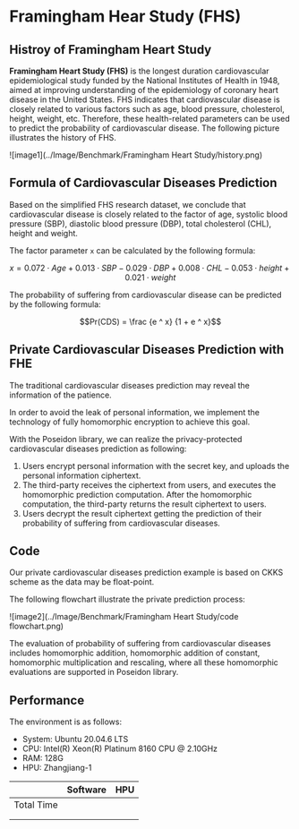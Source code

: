 # Framingham Hear Study (FHS)



## Histroy of Framingham Heart Study

**Framingham Heart Study (FHS)** is the longest duration cardiovascular epidemiological study funded by the National Institutes of Health in 1948, aimed at improving understanding of the epidemiology of coronary heart disease in the United States. FHS indicates that cardiovascular disease is closely related to various factors such as age, blood pressure, cholesterol, height, weight, etc. Therefore, these health-related parameters can be used to predict the probability of cardiovascular disease. The following picture illustrates the history of FHS.


![image1](../Image/Benchmark/Framingham Heart Study/history.png)

<style>
    img[alt="image1"]{
        width:800px;
    }
</style>


## Formula of Cardiovascular Diseases Prediction

Based on the simplified FHS research dataset, we conclude that cardiovascular disease is closely related to the factor of age, systolic blood pressure (SBP), diastolic blood pressure (DBP), total cholesterol (CHL), height and weight.

The factor parameter `x` can be calculated by the following formula:

$$x = 0.072 \cdot Age + 0.013 \cdot SBP - 0.029 \cdot DBP + 0.008 \cdot CHL - 0.053 \cdot height + 0.021 \cdot weight$$



The probability of suffering from cardiovascular disease can be predicted by the following formula:

$$Pr(CDS) = \frac {e ^ x} {1 + e ^ x}$$




## Private Cardiovascular Diseases Prediction with FHE

The traditional cardiovascular diseases prediction may reveal the information of the patience. 

In order to avoid the leak of personal information, we implement the technology of fully homomorphic encryption to achieve this goal.

With the Poseidon library, we can realize the privacy-protected cardiovascular diseases prediction as following:

1. Users encrypt personal information with the secret key, and uploads the personal information ciphertext.
2. The third-party receives the ciphertext from users, and executes the homomorphic prediction computation. After the homomorphic computation, the third-party returns the result ciphertext to users.
3. Users decrypt the result ciphertext getting the prediction of their probability of suffering from cardiovascular diseases.



## Code

Our private cardiovascular diseases prediction example is based on CKKS scheme as the data may be float-point.

The following flowchart illustrate the private prediction process:



![image2](../Image/Benchmark/Framingham Heart Study/code flowchart.png)

<style>
    img[alt="image2"]{
        width:800px;
    }
</style>


The evaluation of probability of suffering from cardiovascular diseases includes homomorphic addition, homomorphic addition of constant, homomorphic multiplication and rescaling,  where all these homomorphic evaluations are supported in Poseidon library.



## Performance

The environment is as follows:

* System: Ubuntu 20.04.6 LTS
* CPU: Intel(R) Xeon(R) Platinum 8160 CPU @ 2.10GHz
* RAM: 128G
* HPU: Zhangjiang-1



|            | Software | HPU  |
| ---------- | -------- | ---- |
| Total Time |          |      |
|            |          |      |
|            |          |      |

